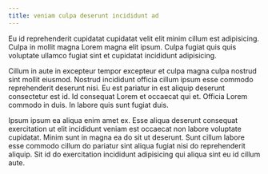 ```yaml
---
title: veniam culpa deserunt incididunt ad
---
```


Eu id reprehenderit cupidatat cupidatat velit elit minim cillum est adipisicing. Culpa in mollit magna Lorem magna elit ipsum. Culpa fugiat quis quis voluptate ullamco fugiat sint et cupidatat incididunt adipisicing.

Cillum in aute in excepteur tempor excepteur et culpa magna culpa nostrud sint mollit eiusmod. Nostrud incididunt officia cillum ipsum esse commodo reprehenderit deserunt nisi. Eu est pariatur in est aliquip deserunt consectetur est id. Id consequat Lorem et occaecat qui et. Officia Lorem commodo in duis. In labore quis sunt fugiat duis.

Ipsum ipsum ea aliqua enim amet ex. Esse aliqua deserunt consequat exercitation ut elit incididunt veniam est occaecat non labore voluptate cupidatat. Minim sunt in magna ea do sit ut deserunt. Sunt cillum labore esse commodo cillum do pariatur sint aliqua fugiat nisi do reprehenderit aliquip. Sit id do exercitation incididunt adipisicing qui aliqua sint eu id cillum aute.